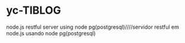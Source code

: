 # yc-TIBLOG
node.js restful server using node pg(postgresql)////servidor restful em node.js usando node pg(postgresql) 
